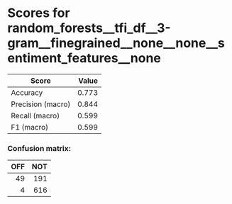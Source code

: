 # Scores for random_forests__tfi_df__3-gram__finegrained__none__none__sentiment_features__none
|      Score      |Value|
|-----------------|----:|
|Accuracy         |0.773|
|Precision (macro)|0.844|
|Recall (macro)   |0.599|
|F1 (macro)       |0.599|

### Confusion matrix:
|OFF|NOT|
|--:|--:|
| 49|191|
|  4|616|
